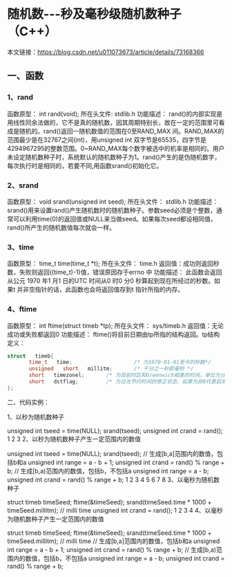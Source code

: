# 随机数---秒及毫秒级随机数种子（C++）

本文链接：https://blog.csdn.net/u011073673/article/details/73168366
## 一、函数 

### 1、rand 
函数原型： int rand(void); 
所在头文件: stdlib.h 
功能描述： rand()的内部实现是用线性同余法做的，它不是真的随机数，因其周期特别长，故在一定的范围里可看成是随机的。rand()返回一随机数值的范围在0至RAND_MAX 间。RAND_MAX的范围最少是在32767之间(int)，用unsigned int 双字节是65535，四字节是4294967295的整数范围。0~RAND_MAX每个数字被选中的机率是相同的。用户未设定随机数种子时，系统默认的随机数种子为1。rand()产生的是伪随机数字，每次执行时是相同的，若要不同,用函数srand()初始化它。

### 2、srand 
函数原型： void srand(unsigned int seed); 
所在头文件： stdlib.h 
功能描述： srand()用来设置rand()产生随机数时的随机数种子。参数seed必须是个整数，通常可以利用time(0)的返回值或NULL来当做seed。如果每次seed都设相同值，rand()所产生的随机数值每次就会一样。

### 3、time 
函数原型： time_t time(time_t *t); 
所在头文件： time.h 
返回值：成功则返回秒数，失败则返回((time_t)-1)值，错误原因存于errno 中 
功能描述： 此函数会返回从公元 1970 年1 月1 日的UTC 时间从0 时0 分0 秒算起到现在所经过的秒数。如果t 并非空指针的话，此函数也会将返回值存到t 指针所指的内存。

### 4、ftime 
函数原型： int ftime(struct timeb *tp); 
所在头文件： sys/timeb.h 
返回值：无论成功或失败都返回0 
功能描述： ftime()将目前日期由tp所指的结构返回。tp结构定义：
```c++
struct   timeb{
       time_t   time;                    /* 为1970-01-01至今的秒数*/
       unsigned   short   millitm;       /* 千分之一秒即毫秒 */
       short   timezonel;       /* 为目前时区和Greenwich相差的时间，单位为分钟 */
       short   dstflag;         /* 为日光节约时间的修正状态，如果为非0代表启用日光节约时间修正 */
};
```
二、代码实例：

1、以秒为随机数种子

unsigned int tseed = time(NULL);
srand(tseed);
unsigned int crand = rand();
1
2
3
2、以秒为随机数种子产生一定范围内的数值

unsigned int tseed = time(NULL);
srand(tseed);
// 生成[b,a]范围内的数值，包括b和a
unsigned int range = a - b + 1;
unsigned int crand = rand() % range + b;
// 生成[b,a)范围内的数值，包括b，不包括a
unsigned int range = a - b;
unsigned int crand = rand() % range + b;
1
2
3
4
5
6
7
8
3、以毫秒为随机数种子

struct timeb timeSeed;
ftime(&timeSeed);
srand(timeSeed.time * 1000 + timeSeed.millitm);  // milli time
unsigned int crand = rand();
1
2
3
4
4、以毫秒为随机数种子产生一定范围内的数值

struct timeb timeSeed;
ftime(&timeSeed);
srand(timeSeed.time * 1000 + timeSeed.millitm);  // milli time
// 生成[b,a]范围内的数值，包括b和a
unsigned int range = a - b + 1;
unsigned int crand = rand() % range + b;
// 生成[b,a)范围内的数值，包括b，不包括a
unsigned int range = a - b;
unsigned int crand = rand() % range + b;
